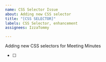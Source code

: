 ```yaml
---
name: CSS Selector Issue
about: Adding new CSS selector
title: "[CSS SELECTOR]"
labels: CSS Selector, enhancement
assignees: IzzaTommy

---
```


Adding new CSS selectors for Meeting Minutes

- [ ]
